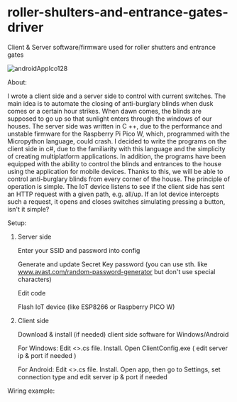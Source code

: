 # roller-shulters-and-entrance-gates-driver
Client &amp; Server software/firmware used for roller shutters and entrance gates

![androidAppIco128](https://user-images.githubusercontent.com/90092477/211022856-fb7a1996-3683-4325-965b-60db5505ddb4.png)

About:


I wrote a client side and a server side to control with current switches. The main idea is to automate the closing of anti-burglary blinds when dusk comes or a certain hour strikes. When dawn comes, the blinds are supposed to go up so that sunlight enters through the windows of our houses. The server side was written in C ++, due to the performance and unstable firmware for the Raspberry Pi Pico W, which, programmed with the Micropython language, could crash. I decided to write the programs on the client side in c#, due to the familiarity with this language and the simplicity of creating multiplatform applications. In addition, the programs have been equipped with the ability to control the blinds and entrances to the house using the application for mobile devices. Thanks to this, we will be able to control anti-burglary blinds from every corner of the house. The principle of operation is simple. The IoT device listens to see if the client side has sent an HTTP request with a given path, e.g. all/up. If an Iot device intercepts such a request, it opens and closes switches simulating pressing a button, isn't it simple?

Setup:
  1) Server side
  
     Enter your SSID and password into config
    
     Generate and update Secret Key password (you can use sth. like 
     www.avast.com/random-password-generator but don't use special characters)
    
     Edit code
    
     Flash IoT device (like ESP8266 or Raspberry PICO W)
    
  2) Client side
  
     Download & install (if needed) client side software for Windows/Android
    
     For Windows: Edit <>.cs file. Install. Open ClientConfig.exe ( edit server ip & port if needed )
    
     For Android: Edit <>.cs file. Install. Open app, then go to Settings, set connection type and edit server ip & port if needed
    
Wiring example:


